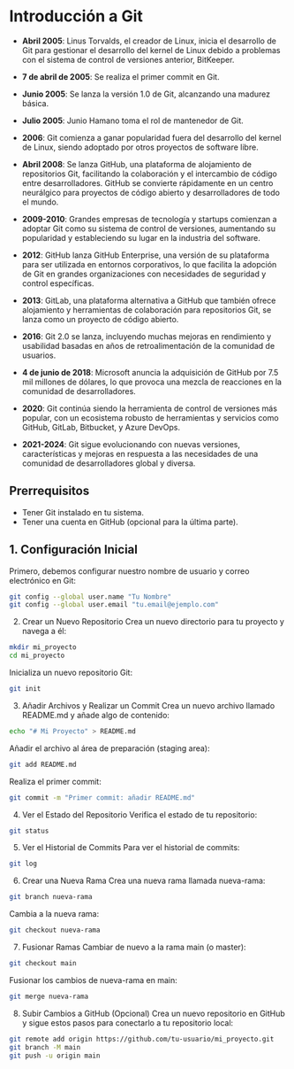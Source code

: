 # Introducción a Git

- **Abril 2005**: Linus Torvalds, el creador de Linux, inicia el desarrollo de Git para gestionar el desarrollo del kernel de Linux debido a problemas con el sistema de control de versiones anterior, BitKeeper.
- **7 de abril de 2005**: Se realiza el primer commit en Git.

- **Junio 2005**: Se lanza la versión 1.0 de Git, alcanzando una madurez básica.
- **Julio 2005**: Junio Hamano toma el rol de mantenedor de Git.

- **2006**: Git comienza a ganar popularidad fuera del desarrollo del kernel de Linux, siendo adoptado por otros proyectos de software libre.

- **Abril 2008**: Se lanza GitHub, una plataforma de alojamiento de repositorios Git, facilitando la colaboración y el intercambio de código entre desarrolladores. GitHub se convierte rápidamente en un centro neurálgico para proyectos de código abierto y desarrolladores de todo el mundo.

- **2009-2010**: Grandes empresas de tecnología y startups comienzan a adoptar Git como su sistema de control de versiones, aumentando su popularidad y estableciendo su lugar en la industria del software.

- **2012**: GitHub lanza GitHub Enterprise, una versión de su plataforma para ser utilizada en entornos corporativos, lo que facilita la adopción de Git en grandes organizaciones con necesidades de seguridad y control específicas.

- **2013**: GitLab, una plataforma alternativa a GitHub que también ofrece alojamiento y herramientas de colaboración para repositorios Git, se lanza como un proyecto de código abierto.

- **2016**: Git 2.0 se lanza, incluyendo muchas mejoras en rendimiento y usabilidad basadas en años de retroalimentación de la comunidad de usuarios.

- **4 de junio de 2018**: Microsoft anuncia la adquisición de GitHub por 7.5 mil millones de dólares, lo que provoca una mezcla de reacciones en la comunidad de desarrolladores.

- **2020**: Git continúa siendo la herramienta de control de versiones más popular, con un ecosistema robusto de herramientas y servicios como GitHub, GitLab, Bitbucket, y Azure DevOps.

- **2021-2024**: Git sigue evolucionando con nuevas versiones, características y mejoras en respuesta a las necesidades de una comunidad de desarrolladores global y diversa.

## Prerrequisitos
- Tener Git instalado en tu sistema.
- Tener una cuenta en GitHub (opcional para la última parte).

## 1. Configuración Inicial
Primero, debemos configurar nuestro nombre de usuario y correo electrónico en Git:

```sh
git config --global user.name "Tu Nombre"
git config --global user.email "tu.email@ejemplo.com"
```

2. Crear un Nuevo Repositorio
Crea un nuevo directorio para tu proyecto y navega a él:
```sh
mkdir mi_proyecto
cd mi_proyecto
```

Inicializa un nuevo repositorio Git:
```sh
git init
```
3. Añadir Archivos y Realizar un Commit
Crea un nuevo archivo llamado README.md y añade algo de contenido:

```sh
echo "# Mi Proyecto" > README.md
```
Añadir el archivo al área de preparación (staging area):

```sh
git add README.md
```
Realiza el primer commit:
```sh
git commit -m "Primer commit: añadir README.md"
```
4. Ver el Estado del Repositorio
Verifica el estado de tu repositorio:
```sh
git status
```
5. Ver el Historial de Commits
Para ver el historial de commits:

```sh
git log
```
6. Crear una Nueva Rama
Crea una nueva rama llamada nueva-rama:

```sh
git branch nueva-rama
```
Cambia a la nueva rama:
```sh
git checkout nueva-rama
```
7. Fusionar Ramas
Cambiar de nuevo a la rama main (o master):

```sh
git checkout main
```

Fusionar los cambios de nueva-rama en main:
```sh
git merge nueva-rama
```
8. Subir Cambios a GitHub (Opcional)
Crea un nuevo repositorio en GitHub y sigue estos pasos para conectarlo a tu repositorio local:

```sh
git remote add origin https://github.com/tu-usuario/mi_proyecto.git
git branch -M main
git push -u origin main
```
